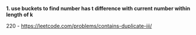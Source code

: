 **1. use buckets to find number has t difference with current number within length of k**

220 - https://leetcode.com/problems/contains-duplicate-iii/
